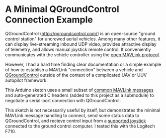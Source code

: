 # A Minimal QGroundControl Connection Example

QGroundControl (http://qgroundcontrol.com/) is an open-source
"ground control station" for uncrewed aerial vehicles. Among many other features, it can display live-streaming inbound UDP video, provides attractive display of telemetry, and allows manual joystick remote control. It conveniently communicates with the vehicle controller using the [open MAVLink protocol](https://mavlink.io/).

However, I had a hard time finding clear documentation or a simple example of how to establish a MAVLink "connection" between a vehicle and [QGroundControl](http://qgroundcontrol.com/) outside of the context of a complicated UAV or UUV autopilot framework. 

This Arduino sketch uses a small subset of [common MAVLink messages](https://mavlink.io/en/messages/common.html) and auto-generated C headers (added to this project as a submodule) to negotiate a serial-port connection with QGroundControl.

This sketch is not necessarily useful by itself, but demonstrates the minimal MAVLink message handling to connect, send some status data to QGroundControl, and recieve control input from a [supported joystick](https://docs.qgroundcontrol.com/en/SetupView/Joystick.html#supported-joysticks) connected to the ground control computer. I tested this with the Logitech F710.

